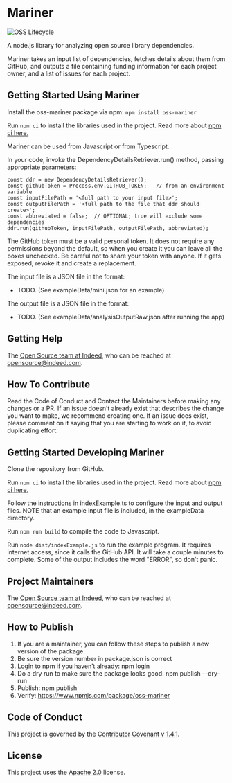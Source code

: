 # Mariner

![OSS Lifecycle](https://img.shields.io/osslifecycle/indeedeng/Mariner.svg)

A node.js library for analyzing open source library dependencies.

Mariner takes an input list of dependencies, fetches details about them from GitHub, 
and outputs a file containing funding information for each project owner, and a list 
of issues for each project.

## Getting Started Using Mariner

Install the oss-mariner package via npm:
```npm install oss-mariner```

Run ```npm ci``` to install the libraries used in the project. Read more about [npm ci here.](https://blog.npmjs.org/post/171556855892/introducing-npm-ci-for-faster-more-reliable)

Mariner can be used from Javascript or from Typescript. 

In your code, invoke the DependencyDetailsRetriever.run() method, passing appropriate parameters:
```
const ddr = new DependencyDetailsRetriever();
const githubToken = Process.env.GITHUB_TOKEN;   // from an environment variable
const inputFilePath = '<full path to your input file>';
const outputFilePath = '<full path to the file that ddr should create>';
const abbreviated = false;  // OPTIONAL; true will exclude some dependencies
ddr.run(githubToken, inputFilePath, outputFilePath, abbreviated);

```

The GitHub token must be a valid personal token. It does not require any permissions beyond 
the default, so when you create it you can leave all the boxes unchecked. Be careful not to 
share your token with anyone. If it gets exposed, revoke it and create a replacement. 

The input file is a JSON file in the format: 
- TODO. (See exampleData/mini.json for an example)

The output file is a JSON file in the format:
- TODO. (See exampleData/analysisOutputRaw.json after running the app)

## Getting Help

The [Open Source team at Indeed](https://opensource.indeedeng.io/), who can be reached at opensource@indeed.com. 

## How To Contribute

Read the Code of Conduct and Contact the Maintainers before making any changes or a PR. 
If an issue doesn’t already exist that describes the change you want to make, we recommend 
creating one. If an issue does exist, please comment on it saying that you are starting to 
work on it, to avoid duplicating effort. 

## Getting Started Developing Mariner

Clone the repository from GitHub. 

Run ```npm ci``` to install the libraries used in the project. Read more about [npm ci here.](https://blog.npmjs.org/post/171556855892/introducing-npm-ci-for-faster-more-reliable)

Follow the instructions in indexExample.ts to configure the input and output files. 
NOTE that an example input file is included, in the exampleData directory. 

Run ```npm run build``` to compile the code to Javascript. 

Run ```node dist/indexExample.js``` to run the example program. It requires internet access, 
since it calls the GitHub API. It will take a couple minutes to complete. 
Some of the output includes the word "ERROR", so don't panic. 

## Project Maintainers

The [Open Source team at Indeed](https://opensource.indeedeng.io/), who can be reached at opensource@indeed.com.

## How to Publish

1. If you are a maintainer, you can follow these steps to publish a new version of the package:
1. Be sure the version number in package.json is correct
1. Login to npm if you haven’t already: npm login
1. Do a dry run to make sure the package looks good: npm publish --dry-run
1. Publish: npm publish
1. Verify: https://www.npmjs.com/package/oss-mariner

## Code of Conduct
This project is governed by the [Contributor Covenant v 1.4.1](CODE_OF_CONDUCT.md). 

## License
This project uses the [Apache 2.0](LICENSE) license.
